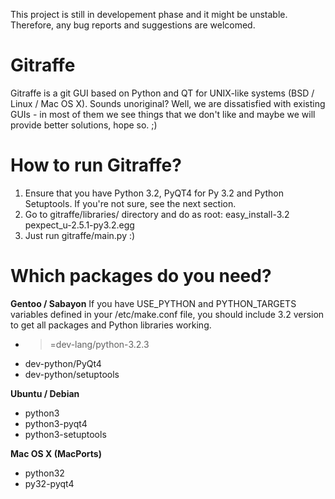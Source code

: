 This project is still in developement phase and it might be unstable. Therefore, any bug reports and suggestions are welcomed.

Gitraffe
========

Gitraffe is a git GUI based on Python and QT for UNIX-like systems (BSD / Linux / Mac OS X). Sounds unoriginal? Well, we are dissatisfied with existing GUIs - in most of them we see things that we don't like and maybe we will provide better solutions, hope so. ;)

How to run Gitraffe?
====================

1. Ensure that you have Python 3.2, PyQT4 for Py 3.2 and Python Setuptools. If you're not sure, see the next section.
2. Go to gitraffe/libraries/ directory and do as root:
easy_install-3.2 pexpect_u-2.5.1-py3.2.egg
3. Just run gitraffe/main.py :)

Which packages do you need?
===========================

**Gentoo / Sabayon**
If you have USE_PYTHON and PYTHON_TARGETS variables defined in your /etc/make.conf file, you should include 3.2 version to get all packages and Python libraries working.
- >=dev-lang/python-3.2.3
- dev-python/PyQt4
- dev-python/setuptools

**Ubuntu / Debian**
- python3
- python3-pyqt4
- python3-setuptools

**Mac OS X (MacPorts)**
- python32
- py32-pyqt4